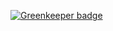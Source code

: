 

[![Greenkeeper badge](https://badges.greenkeeper.io/hanzoai/ethereum-reader.svg?token=c535adc9dd86cf050c88463f322567f8afed9665f02bf025fdc07486da346638&ts=1508121825429)](https://greenkeeper.io/)
